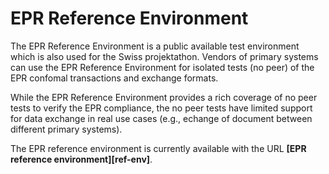 # EPR Reference Environment

The EPR Reference Environment is a public available test environment which is also used for the Swiss projektathon. Vendors of primary systems can use the EPR Reference Environment for isolated tests (no peer) of the EPR confomal transactions and exchange formats.

While the EPR Reference Environment provides a rich coverage of no peer tests to verify the EPR compliance, the no peer tests have limited support for data exchange in real use cases (e.g., echange of document between different primary systems).

The EPR reference environment is currently available with the URL **[EPR reference environment][ref-env]**.   
